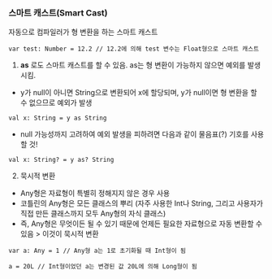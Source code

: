 ### 스마트 캐스트(Smart Cast)

자동으로 컴파일러가 형 변환을 하는 스마트 캐스트

`var test: Number = 12.2 // 12.2에 의해 test 변수는 Float형으로 스마트 캐스트`



1. __as__ 로도 스마트 캐스트를 할 수 있음. as는 형 변환이 가능하지 않으면 예외를 발생시킴.

* y가 null이 아니면 String으로 변환되어 x에 할당되며, y가 null이면 형 변환을 할 수 없으므로 예외가 발생

`val x: String = y as String` 

* null 가능성까지 고려하여 예외 발생을 피하려면 다음과 같이 물음표(?) 기호를 사용할 것!

`val x: String? = y as? String`



2. 묵시적 변환

* Any형은 자료형이 특별히 정해지지 않은 경우 사용
* 코틀린의 Any형은 모든 클래스의 뿌리 (자주 사용한 Int나 String, 그리고 사용자가 직접 만든 클래스까지 모두 Any형의 자식 클래스)
* 즉, Any형은 무엇이든 될 수 있기 때문에 언제든 필요한 자료형으로 자동 변환할 수 있음 > 이것이 묵시적 변환

`var a: Any = 1 // Any형 a는 1로 초기화될 때 Int형이 됨`

`a = 20L // Int형이었던 a는 변경된 값 20L에 의해 Long형이 됨`